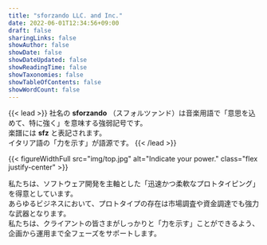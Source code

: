 ```yaml
---
title: "sforzando LLC. and Inc."
date: 2022-06-01T12:34:56+09:00
draft: false
sharingLinks: false
showAuthor: false
showDate: false
showDateUpdated: false
showReadingTime: false
showTaxonomies: false
showTableOfContents: false
showWordCount: false
---
```


{{< lead >}}
社名の **sforzando** （スフォルツァンド）は音楽用語で「意思を込めて、特に強く」を意味する強弱記号です。  
楽譜には **sfz** と表記されます。  
イタリア語の「力を示す」が語源です。
{{< /lead >}}

{{< figureWidthFull src="img/top.jpg" alt="Indicate your power." class="flex justify-center" >}}

私たちは、ソフトウェア開発を主軸とした「迅速かつ柔軟なプロトタイピング」を得意としています。  
あらゆるビジネスにおいて、プロトタイプの存在は市場調査や資金調達でも強力な武器となります。  
私たちは、クライアントの皆さまがしっかりと「力を示す」ことができるよう、企画から運用まで全フェーズをサポートします。
